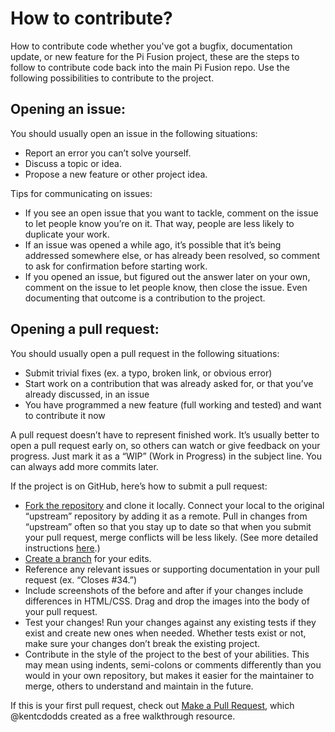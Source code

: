 # How to contribute?
How to contribute code whether you've got a bugfix, documentation update, or new feature for the Pi Fusion project, these are the steps to follow to contribute code back into the main Pi Fusion repo. Use the following possibilities to contribute to the project.

## Opening an issue:
You should usually open an issue in the following situations:

- Report an error you can’t solve yourself.
- Discuss a topic or idea.
- Propose a new feature or other project idea.

Tips for communicating on issues:

- If you see an open issue that you want to tackle, comment on the issue to let people know you’re on it. That way, people are less likely to duplicate your work.
- If an issue was opened a while ago, it’s possible that it’s being addressed somewhere else, or has already been resolved, so comment to ask for confirmation before starting work.
- If you opened an issue, but figured out the answer later on your own, comment on the issue to let people know, then close the issue. Even documenting that outcome is a contribution to the project.

## Opening a pull request:

You should usually open a pull request in the following situations:

- Submit trivial fixes (ex. a typo, broken link, or obvious error)
- Start work on a contribution that was already asked for, or that you’ve already discussed, in an issue
- You have programmed a new feature (full working and tested) and want to contribute it now

A pull request doesn’t have to represent finished work. It’s usually better to open a pull request early on, so others can watch or give feedback on your progress. Just mark it as a “WIP” (Work in Progress) in the subject line. You can always add more commits later.

If the project is on GitHub, here’s how to submit a pull request:

 - [Fork the repository](https://guides.github.com/activities/forking/) and clone it locally. Connect your local to the original “upstream” repository by adding it as a remote. Pull in changes from “upstream” often so that you stay up to date so that when you submit your pull request, merge conflicts will be less likely. (See more detailed instructions [here](https://help.github.com/articles/syncing-a-fork/).)
- [Create a branch](https://guides.github.com/introduction/flow/) for your edits.
- Reference any relevant issues or supporting documentation in your pull request (ex. “Closes #34.”)
- Include screenshots of the before and after if your changes include differences in HTML/CSS. Drag and drop the images into the body of your pull request.
- Test your changes! Run your changes against any existing tests if they exist and create new ones when needed. Whether tests exist or not, make sure your changes don’t break the existing project.
- Contribute in the style of the project to the best of your abilities. This may mean using indents, semi-colons or comments differently than you would in your own repository, but makes it easier for the maintainer to merge, others to understand and maintain in the future.

If this is your first pull request, check out [Make a Pull Request](http://makeapullrequest.com/), which @kentcdodds created as a free walkthrough resource.
